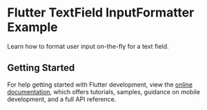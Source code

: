 # Flutter TextField InputFormatter Example

Learn how to format user input on-the-fly for a text field.

## Getting Started

For help getting started with Flutter development, view the
[online documentation](https://docs.flutter.dev/), which offers tutorials,
samples, guidance on mobile development, and a full API reference.
